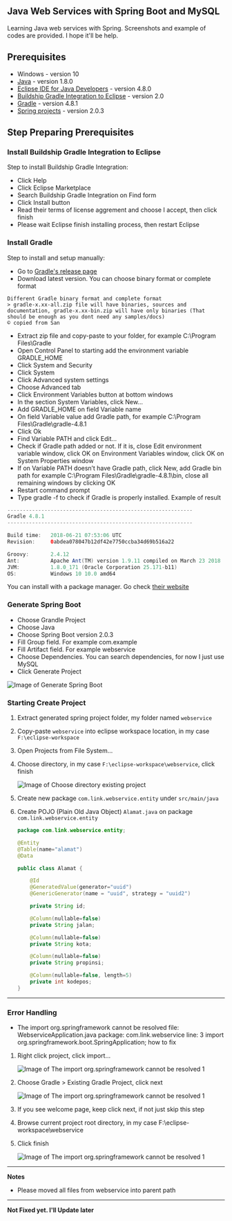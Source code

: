 ## Java Web Services with Spring Boot and MySQL ##
Learning Java web services with Spring. Screenshots and example of codes are provided. I hope it'll be help.



## Prerequisites ##
- Windows - version 10
- [Java](https://java.com) - version 1.8.0
- [Eclipse IDE for Java Developers](http://www.eclipse.org/) - version 4.8.0
- [Buildship Gradle Integration to Eclipse](https://projects.eclipse.org/projects/tools.buildship) - version 2.0
- [Gradle](https://gradle.org/) - version 4.8.1
- [Spring projects](https://start.spring.io/) - version 2.0.3



## Step Preparing Prerequisites ##

### Install Buildship Gradle Integration to Eclipse ###
Step to install Buildship Gradle Integration:
- Click Help
- Click Eclipse Marketplace
- Search Buildship Gradle Integration on Find form
- Click Install button
- Read their terms of license aggrement and choose I accept, then click finish
- Please wait Eclipse finish installing process, then restart Eclipse 


### Install Gradle ###
Step to install and setup manually:
- Go to [Gradle's release page](https://gradle.org/releases/)
- Download latest version. You can choose binary format or complete format
```
Different Gradle binary format and complete format
> gradle-x.xx-all.zip file will have binaries, sources and documentation, gradle-x.xx-bin.zip will have only binaries (That should be enough as you dont need any samples/docs)
© copied from San
```
- Extract zip file and copy-paste to your folder, for example C:\Program Files\Gradle
- Open Control Panel to starting add the environment variable GRADLE_HOME
- Click System and Security
- Click System 
- Click Advanced system settings
- Choose Advanced tab 
- Click Environment Variables button at bottom windows
- In the section System Variables, click New...
- Add GRADLE_HOME on field Variable name
- On field Variable value add Gradle path, for example C:\Program Files\Gradle\gradle-4.8.1
- Click Ok
- Find Variable PATH and click Edit…
- Check if Gradle path added or not. If it is, close Edit environment variable window, click OK on Environment Variables window, click OK on System Properties window
- If on Variable PATH doesn’t have Gradle path, click New, add Gradle bin path for example C:\Program Files\Gradle\gradle-4.8.1\bin, close all remaining windows by clicking OK
- Restart command prompt
- Type gradle -f to check if Gradle is properly installed. Example of result
```gradle
------------------------------------------------------------
Gradle 4.8.1
------------------------------------------------------------

Build time:   2018-06-21 07:53:06 UTC
Revision:     0abdea078047b12df42e7750ccba34d69b516a22

Groovy:       2.4.12
Ant:          Apache Ant(TM) version 1.9.11 compiled on March 23 2018
JVM:          1.8.0_171 (Oracle Corporation 25.171-b11)
OS:           Windows 10 10.0 amd64
```

You can install with a package manager. Go check [their website](https://gradle.org/install/)


### Generate Spring Boot ###
- Choose Grandle Project
- Choose Java
- Choose Spring Boot version 2.0.3
- Fill Group field. For example com.example
- Fill Artifact field. For example webservice
- Choose Dependencies. You can search dependencies, for now I just use MySQL 
- Click Generate Project

![Image of Generate Spring Boot](https://github.com/laksmisetiawati/java-web-services-with-springboot-and-mysql/blob/master/img/Generate-Spring-Boot.JPG)


### Starting Create Project ###
1. Extract generated spring project folder, my folder named `webservice`
2. Copy-paste `webservice` into eclipse workspace location, in my case `F:\eclipse-workspace`
3. Open Projects from File System...
4. Choose directory, in my case `F:\eclipse-workspace\webservice`, click finish

	![Image of Choose directory existing project](https://github.com/laksmisetiawati/java-web-services-with-springboot-and-mysql/blob/master/img/import-projects.jpg)

5. Create new package `com.link.webservice.entity` under `src/main/java`
6. Create POJO (Plain Old Java Object) `Alamat.java` on package `com.link.webservice.entity`
	
	```Java
	package com.link.webservice.entity;

	@Entity
	@Table(name="alamat")
	@Data

	public class Alamat {

		@Id
	 	@GeneratedValue(generator="uuid")
	 	@GenericGenerator(name = "uuid", strategy = "uuid2")

	 	private String id;

	 	@Column(nullable=false)
	 	private String jalan;

	 	@Column(nullable=false)
	 	private String kota;

	 	@Column(nullable=false)
	 	private String propinsi;

	 	@Column(nullable=false, length=5)
	 	private int kodepos;
	}
	```


---


### Error Handling ###

- The import org.springframework cannot be resolved
file: WebserviceApplication.java 
package: com.link.webservice 
line: 3 import org.springframework.boot.SpringApplication; 
how to fix
1. Right click project, click import...

	![Image of The import org.springframework cannot be resolved 1](https://github.com/laksmisetiawati/java-web-services-with-springboot-and-mysql/blob/master/img/error-fix-a-1.jpg)

2. Choose Gradle > Existing Gradle Project, click next

	![Image of The import org.springframework cannot be resolved 1](https://github.com/laksmisetiawati/java-web-services-with-springboot-and-mysql/blob/master/img/error-fix-a-2.jpg)

3. If you see welcome page, keep click next, if not just skip this step
4. Browse current project root directory, in my case F:\eclipse-workspace\webservice
5. Click finish

	![Image of The import org.springframework cannot be resolved 1](https://github.com/laksmisetiawati/java-web-services-with-springboot-and-mysql/blob/master/img/error-fix-a-3.jpg)




---


**Notes**
- Please moved all files from webservice into parent path


---


**Not Fixed yet. I'll Update later**